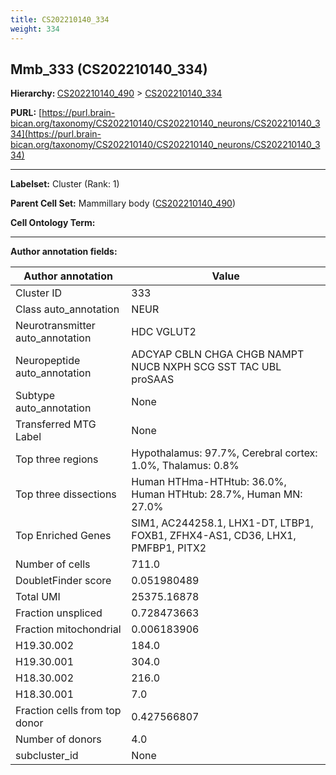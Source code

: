 ```yaml
---
title: CS202210140_334
weight: 334
---
```

## Mmb_333 (CS202210140_334)
<b>Hierarchy: </b>
[CS202210140_490](../CS202210140_490) >
[CS202210140_334](../CS202210140_334)

**PURL:** [https://purl.brain-bican.org/taxonomy/CS202210140/CS202210140_neurons/CS202210140_334](https://purl.brain-bican.org/taxonomy/CS202210140/CS202210140_neurons/CS202210140_334)

---


**Labelset:** Cluster (Rank: 1)

**Parent Cell Set:** Mammillary body ([CS202210140_490](../CS202210140_490))



**Cell Ontology Term:** 

[MARKER GENES.]: #


---

[TRANSFERRED ANNOTATIONS.]: #


[AUTHOR ANNOTATION FIELDS.]: #


**Author annotation fields:**

| Author annotation | Value |
|-------------------|-------|
|Cluster ID|333|
|Class auto_annotation|NEUR|
|Neurotransmitter auto_annotation|HDC VGLUT2|
|Neuropeptide auto_annotation|ADCYAP CBLN CHGA CHGB NAMPT NUCB NXPH SCG SST TAC UBL proSAAS|
|Subtype auto_annotation|None|
|Transferred MTG Label|None|
|Top three regions|Hypothalamus: 97.7%, Cerebral cortex: 1.0%, Thalamus: 0.8%|
|Top three dissections|Human HTHma-HTHtub: 36.0%, Human HTHtub: 28.7%, Human MN: 27.0%|
|Top Enriched Genes|SIM1, AC244258.1, LHX1-DT, LTBP1, FOXB1, ZFHX4-AS1, CD36, LHX1, PMFBP1, PITX2|
|Number of cells|711.0|
|DoubletFinder score|0.051980489|
|Total UMI|25375.16878|
|Fraction unspliced|0.728473663|
|Fraction mitochondrial|0.006183906|
|H19.30.002|184.0|
|H19.30.001|304.0|
|H18.30.002|216.0|
|H18.30.001|7.0|
|Fraction cells from top donor|0.427566807|
|Number of donors|4.0|
|subcluster_id|None|
